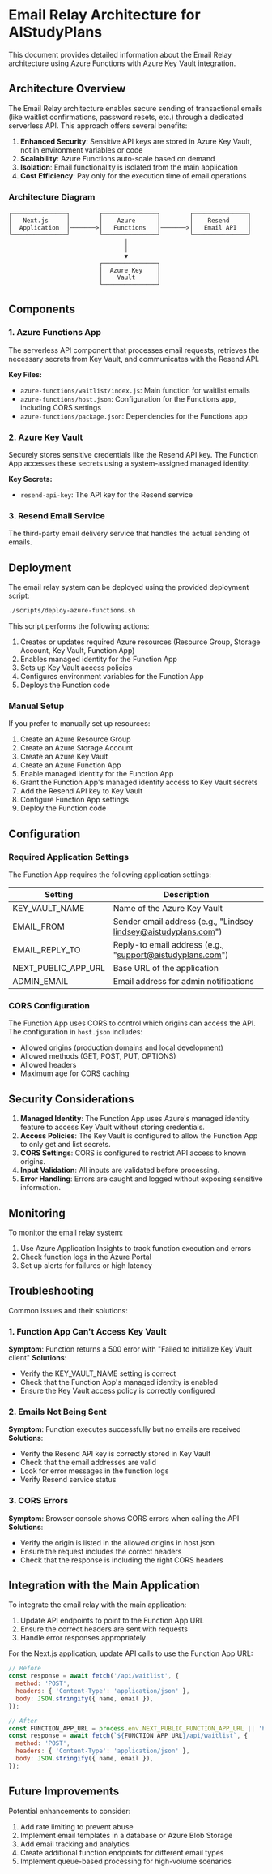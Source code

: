 # Email Relay Architecture for AIStudyPlans

This document provides detailed information about the Email Relay architecture using Azure Functions with Azure Key Vault integration.

## Architecture Overview

The Email Relay architecture enables secure sending of transactional emails (like waitlist confirmations, password resets, etc.) through a dedicated serverless API. This approach offers several benefits:

1. **Enhanced Security**: Sensitive API keys are stored in Azure Key Vault, not in environment variables or code
2. **Scalability**: Azure Functions auto-scale based on demand
3. **Isolation**: Email functionality is isolated from the main application
4. **Cost Efficiency**: Pay only for the execution time of email operations

### Architecture Diagram

```
┌───────────────┐        ┌───────────────┐        ┌───────────────┐
│   Next.js     │        │    Azure      │        │    Resend     │
│  Application  │───────>│   Functions   │───────>│   Email API   │
└───────────────┘        └───────────────┘        └───────────────┘
                                │
                                │
                                ▼
                         ┌───────────────┐
                         │  Azure Key    │
                         │    Vault      │
                         └───────────────┘
```

## Components

### 1. Azure Functions App

The serverless API component that processes email requests, retrieves the necessary secrets from Key Vault, and communicates with the Resend API.

**Key Files:**
- `azure-functions/waitlist/index.js`: Main function for waitlist emails
- `azure-functions/host.json`: Configuration for the Functions app, including CORS settings
- `azure-functions/package.json`: Dependencies for the Functions app

### 2. Azure Key Vault

Securely stores sensitive credentials like the Resend API key. The Function App accesses these secrets using a system-assigned managed identity.

**Key Secrets:**
- `resend-api-key`: The API key for the Resend service

### 3. Resend Email Service

The third-party email delivery service that handles the actual sending of emails.

## Deployment

The email relay system can be deployed using the provided deployment script:

```bash
./scripts/deploy-azure-functions.sh
```

This script performs the following actions:
1. Creates or updates required Azure resources (Resource Group, Storage Account, Key Vault, Function App)
2. Enables managed identity for the Function App
3. Sets up Key Vault access policies
4. Configures environment variables for the Function App
5. Deploys the Function code

### Manual Setup

If you prefer to manually set up resources:

1. Create an Azure Resource Group
2. Create an Azure Storage Account
3. Create an Azure Key Vault
4. Create an Azure Function App
5. Enable managed identity for the Function App
6. Grant the Function App's managed identity access to Key Vault secrets
7. Add the Resend API key to Key Vault
8. Configure Function App settings
9. Deploy the Function code

## Configuration

### Required Application Settings

The Function App requires the following application settings:

| Setting | Description |
|---------|-------------|
| KEY_VAULT_NAME | Name of the Azure Key Vault |
| EMAIL_FROM | Sender email address (e.g., "Lindsey <lindsey@aistudyplans.com>") |
| EMAIL_REPLY_TO | Reply-to email address (e.g., "support@aistudyplans.com") |
| NEXT_PUBLIC_APP_URL | Base URL of the application |
| ADMIN_EMAIL | Email address for admin notifications |

### CORS Configuration

The Function App uses CORS to control which origins can access the API. The configuration in `host.json` includes:

- Allowed origins (production domains and local development)
- Allowed methods (GET, POST, PUT, OPTIONS)
- Allowed headers
- Maximum age for CORS caching

## Security Considerations

1. **Managed Identity**: The Function App uses Azure's managed identity feature to access Key Vault without storing credentials.
2. **Access Policies**: The Key Vault is configured to allow the Function App to only get and list secrets.
3. **CORS Settings**: CORS is configured to restrict API access to known origins.
4. **Input Validation**: All inputs are validated before processing.
5. **Error Handling**: Errors are caught and logged without exposing sensitive information.

## Monitoring

To monitor the email relay system:
1. Use Azure Application Insights to track function execution and errors
2. Check function logs in the Azure Portal
3. Set up alerts for failures or high latency

## Troubleshooting

Common issues and their solutions:

### 1. Function App Can't Access Key Vault

**Symptom**: Function returns a 500 error with "Failed to initialize Key Vault client"
**Solutions**:
- Verify the KEY_VAULT_NAME setting is correct
- Check that the Function App's managed identity is enabled
- Ensure the Key Vault access policy is correctly configured

### 2. Emails Not Being Sent

**Symptom**: Function executes successfully but no emails are received
**Solutions**:
- Verify the Resend API key is correctly stored in Key Vault
- Check that the email addresses are valid
- Look for error messages in the function logs
- Verify Resend service status

### 3. CORS Errors

**Symptom**: Browser console shows CORS errors when calling the API
**Solutions**:
- Verify the origin is listed in the allowed origins in host.json
- Ensure the request includes the correct headers
- Check that the response is including the right CORS headers

## Integration with the Main Application

To integrate the email relay with the main application:

1. Update API endpoints to point to the Function App URL
2. Ensure the correct headers are sent with requests
3. Handle error responses appropriately

For the Next.js application, update API calls to use the Function App URL:

```javascript
// Before
const response = await fetch('/api/waitlist', {
  method: 'POST',
  headers: { 'Content-Type': 'application/json' },
  body: JSON.stringify({ name, email }),
});

// After
const FUNCTION_APP_URL = process.env.NEXT_PUBLIC_FUNCTION_APP_URL || 'https://aistudyplans-function.azurewebsites.net';
const response = await fetch(`${FUNCTION_APP_URL}/api/waitlist`, {
  method: 'POST',
  headers: { 'Content-Type': 'application/json' },
  body: JSON.stringify({ name, email }),
});
```

## Future Improvements

Potential enhancements to consider:

1. Add rate limiting to prevent abuse
2. Implement email templates in a database or Azure Blob Storage
3. Add email tracking and analytics
4. Create additional function endpoints for different email types
5. Implement queue-based processing for high-volume scenarios 